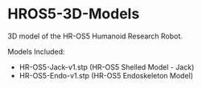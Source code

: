 # HROS5-3D-Models
3D model of the HR-OS5 Humanoid Research Robot.

Models Included:
* HR-OS5-Jack-v1.stp (HR-OS5 Shelled Model - Jack)
* HR-OS5-Endo-v1.stp (HR-OS5 Endoskeleton Model)

